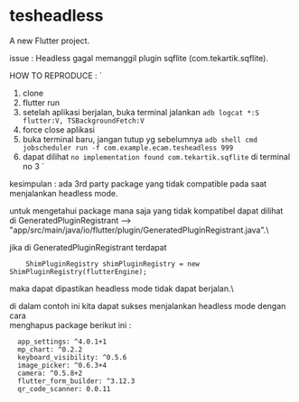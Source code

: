 # tesheadless

A new Flutter project.


issue : Headless gagal memanggil plugin sqflite (com.tekartik.sqflite).

HOW TO REPRODUCE :
`
1. clone
2. flutter run
3. setelah aplikasi berjalan, buka terminal jalankan 
``
adb logcat *:S flutter:V, TSBackgroundFetch:V
``
4. force close aplikasi
5. buka terminal baru, jangan tutup yg sebelumnya ``adb shell cmd jobscheduler run -f com.example.ecam.tesheadless 999 ``
6. dapat dilihat ``no implementation found com.tekartik.sqflite`` di terminal no 3
`

kesimpulan :
ada 3rd party package yang tidak compatible pada saat menjalankan headless mode.

untuk mengetahui package mana saja yang tidak kompatibel dapat dilihat\
di GeneratedPluginRegistrant --> "app/src/main/java/io/flutter/plugin/GeneratedPluginRegistrant.java".\

jika di GeneratedPluginRegistrant terdapat
```    
    ShimPluginRegistry shimPluginRegistry = new ShimPluginRegistry(flutterEngine);

```

maka dapat dipastikan headless mode tidak dapat berjalan.\

di dalam contoh ini kita dapat sukses menjalankan headless mode dengan cara\
menghapus package berikut ini :

```
  app_settings: ^4.0.1+1
  mp_chart: ^0.2.2
  keyboard_visibility: ^0.5.6
  image_picker: ^0.6.3+4
  camera: ^0.5.8+2
  flutter_form_builder: ^3.12.3
  qr_code_scanner: 0.0.11
```





